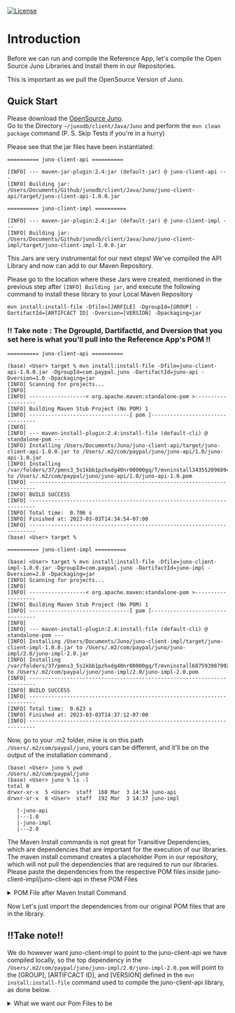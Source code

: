 <?xml version="1.0" encoding="UTF-8"?>
[![License](https://img.shields.io/badge/License-Apache_2.0-blue.svg)](https://opensource.org/licenses/Apache-2.0)
# Introduction
Before we can run and compile the Reference App, let's compile the Open Source Juno Libraries and Install them in our Repositories.

This is important as we pull the OpenSource Version of Juno.

## Quick Start
Please download the [OpenSource Juno](https://github.com/paypal/junodb/tree/dev/client/Java).  
Go to the Directory `~/junodb/client/Java/Juno` and perform the `mvn clean package` command (P. S. Skip Tests if you're in a hurry)

Please see that the jar files have been instantiated:
```
========== juno-client-api ==========

[INFO] --- maven-jar-plugin:2.4:jar (default-jar) @ juno-client-api ---
[INFO] Building jar: /Users/Documents/Github/junodb/client/Java/Juno/juno-client-api/target/juno-client-api-1.0.0.jar

========== juno-client-impl ==========

[INFO] --- maven-jar-plugin:2.4:jar (default-jar) @ juno-client-impl ---
[INFO] Building jar: /Users/Documents/Github/junodb/client/Java/Juno/juno-client-impl/target/juno-client-impl-1.0.0.jar
```

This Jars are very instrumental for our next steps! We've compiled the API Library and now can add to our Maven Repository.

Please go to the location where these Jars were created, mentioned in the previous step after `[INFO] Building jar`, and execute the following command to install these library to your Local Maven Repository

`mvn install:install-file -Dfile=[JARFILE] -DgroupId=[GROUP] -DartifactId=[ARTIFCACT ID] -Dversion=[VERSION] -Dpackaging=jar`

### !! Take note :  The DgroupId, DartifactId, and Dversion that you set here is what you'll pull into the Reference App's POM !! 

```
========== juno-client-api ==========

(base) <User> target % mvn install:install-file -Dfile=juno-client-api-1.0.0.jar -DgroupId=com.paypal.juno -DartifactId=juno-api -Dversion=1.0 -Dpackaging=jar
[INFO] Scanning for projects...
[INFO] 
[INFO] ------------------< org.apache.maven:standalone-pom >-------------------
[INFO] Building Maven Stub Project (No POM) 1
[INFO] --------------------------------[ pom ]---------------------------------
[INFO] 
[INFO] --- maven-install-plugin:2.4:install-file (default-cli) @ standalone-pom ---
[INFO] Installing /Users/Documents/Juno/juno-client-api/target/juno-client-api-1.0.0.jar to /Users/.m2/com/paypal/juno/juno-api/1.0/juno-api-1.0.jar
[INFO] Installing /var/folders/37/pmns3_5s1kbb1pzhxdg40nr00000gq/T/mvninstall3435520968944557452.pom to /Users/.m2/com/paypal/juno/juno-api/1.0/juno-api-1.0.pom
[INFO] ------------------------------------------------------------------------
[INFO] BUILD SUCCESS
[INFO] ------------------------------------------------------------------------
[INFO] Total time:  0.706 s
[INFO] Finished at: 2023-03-03T14:34:54-07:00
[INFO] ------------------------------------------------------------------------
(base) <User> target % 

========== juno-client-impl ==========

(base) <User> target % mvn install:install-file -Dfile=juno-client-impl-1.0.0.jar -DgroupId=com.paypal.juno -DartifactId=juno-impl -Dversion=2.0 -Dpackaging=jar
[INFO] Scanning for projects...
[INFO] 
[INFO] ------------------< org.apache.maven:standalone-pom >-------------------
[INFO] Building Maven Stub Project (No POM) 1
[INFO] --------------------------------[ pom ]---------------------------------
[INFO] 
[INFO] --- maven-install-plugin:2.4:install-file (default-cli) @ standalone-pom ---
[INFO] Installing /Users/Documents/Juno/juno-client-impl/target/juno-client-impl-1.0.0.jar to /Users/.m2/com/paypal/juno/juno-impl/2.0/juno-impl-2.0.jar
[INFO] Installing /var/folders/37/pmns3_5s1kbb1pzhxdg40nr00000gq/T/mvninstall6875939879921013650.pom to /Users/.m2/com/paypal/juno/juno-impl/2.0/juno-impl-2.0.pom
[INFO] ------------------------------------------------------------------------
[INFO] BUILD SUCCESS
[INFO] ------------------------------------------------------------------------
[INFO] Total time:  0.623 s
[INFO] Finished at: 2023-03-03T14:37:12-07:00
[INFO] ------------------------------------------------------------------------
```

Now, go to your .m2 folder, mine is on this path  `/Users/.m2/com/paypal/juno`, yours can be different, and it'll be on the output of the installation command .
```
(base) <User> juno % pwd
/Users/.m2/com/paypal/juno
(base) <User> juno % ls -l
total 0
drwxr-xr-x  5 <User>  staff  160 Mar  3 14:34 juno-api
drwxr-xr-x  6 <User>  staff  192 Mar  3 14:37 juno-impl

   |-juno-api
   |---1.0
   |-juno-impl
   |---2.0

```

The Maven Install commands is not great for Transitive Dependencies, which are dependencies that are important for the execution of our libraries. The maven install command creates a placeholder Pom in our repository, which will not pull the dependencies that are required to run our libraries. Please paste the dependencies from the respective POM files inside juno-client-impl/juno-client-api in these POM Files

<details>
<summary>POM File after Maven Install Command</summary>

```
========== juno-client-api ==========
(base) <User> 1.0 % pwd
/Users/.m2/com/paypal/juno/juno-api/1.0
(base) <User> 1.0 % cat juno-api-1.0.pom  
<project xsi:schemaLocation="http://maven.apache.org/POM/4.0.0 https://maven.apache.org/xsd/maven-4.0.0.xsd" xmlns="http://maven.apache.org/POM/4.0.0"
    xmlns:xsi="http://www.w3.org/2001/XMLSchema-instance">
  <modelVersion>4.0.0</modelVersion>
  <groupId>com.paypal.juno</groupId>
  <artifactId>juno-api</artifactId>
  <version>1.0</version>
  <description>POM was created from install:install-file</description>
</project>

========== juno-client-impl ==========

(base) <User> 2.0 % pwd
/Users/.m2/com/paypal/juno/juno-impl/2.0
(base) <User> 2.0 % cat juno-impl-2.0.pom 
<project xsi:schemaLocation="http://maven.apache.org/POM/4.0.0 https://maven.apache.org/xsd/maven-4.0.0.xsd" xmlns="http://maven.apache.org/POM/4.0.0"
    xmlns:xsi="http://www.w3.org/2001/XMLSchema-instance">
  <modelVersion>4.0.0</modelVersion>
  <groupId>com.paypal.juno</groupId>
  <artifactId>juno-impl</artifactId>
  <version>2.0</version>
  <description>POM was created from install:install-file</description>
</project>
```
</details>

Now Let's just import the dependencies from our original POM files that are in the library.

## !!Take note!!
We do however want juno-client-impl to point to the juno-client-api we have compiled locally, so the top dependency in the `/Users/.m2/com/paypal/juno/juno-impl/2.0/juno-impl-2.0.pom` will point to the [GROUP], [ARTIFCACT ID], and [VERSION] defined in the `mvn install:install-file` command used to compile the juno-client-api library, as done below.

<details>
<summary>What we want our Pom Files to be</summary>

```
========== juno-client-api ==========
(base) <User> 1.0 % pwd
/Users/.m2/com/paypal/juno/juno-api/1.0
(base) <User> 1.0 % cat juno-api-1.0.pom  
<project xsi:schemaLocation="http://maven.apache.org/POM/4.0.0 https://maven.apache.org/xsd/maven-4.0.0.xsd" xmlns="http://maven.apache.org/POM/4.0.0"
    xmlns:xsi="http://www.w3.org/2001/XMLSchema-instance">
  <modelVersion>4.0.0</modelVersion>
  <groupId>com.paypal.juno</groupId>
  <artifactId>juno-api</artifactId>
  <version>1.0</version>
  <description>POM was created from install:install-file</description>
  
  <dependencies>
    <dependency>
        <groupId>io.reactivex</groupId>
        <artifactId>rxjava</artifactId>
        <version>1.3.8</version>
        <scope>compile</scope>
    </dependency>
    <dependency>
        <groupId>io.projectreactor</groupId>
        <artifactId>reactor-core</artifactId>
        <version>3.4.23</version>
        <scope>compile</scope>
    </dependency>
  </dependencies>
</project>
 
========== juno-client-impl ==========
 
(base) <User> 2.0 % pwd
/Users/.m2/com/paypal/juno/juno-impl/2.0
(base) <User> 2.0 % cat juno-impl-2.0.pom 
<project xsi:schemaLocation="http://maven.apache.org/POM/4.0.0 https://maven.apache.org/xsd/maven-4.0.0.xsd" xmlns="http://maven.apache.org/POM/4.0.0"
    xmlns:xsi="http://www.w3.org/2001/XMLSchema-instance">
  <modelVersion>4.0.0</modelVersion>
  <groupId>com.paypal.juno</groupId>
  <artifactId>juno-impl</artifactId>
  <version>2.0</version>
  <description>POM was created from install:install-file</description>

  <dependencies>
    <dependency>
			<groupId>com.paypal.juno</groupId>
			<artifactId>juno-api</artifactId>
			<version>1.0</version>
		</dependency>
    <dependency>
			<groupId>io.netty</groupId>
			<artifactId>netty-buffer</artifactId>
			<version>4.1.82.Final</version>
		</dependency>
		<dependency>
			<groupId>io.netty</groupId>
			<artifactId>netty-codec</artifactId>
			<version>4.1.82.Final</version>
		</dependency>
		<dependency>
			<groupId>io.netty</groupId>
			<artifactId>netty-common</artifactId>
			<version>4.1.82.Final</version>
		</dependency>
		<dependency>
			<groupId>io.netty</groupId>
			<artifactId>netty-transport</artifactId>
			<version>4.1.82.Final</version>
		</dependency>
		<dependency>
			<groupId>io.netty</groupId>
			<artifactId>netty-handler</artifactId>
			<version>4.1.82.Final</version>
		</dependency>
		<dependency>
			<groupId>org.powermock</groupId>
			<artifactId>powermock-api-easymock</artifactId>
			<version>2.0.2</version>
			<scope>test</scope>
		</dependency>
		<dependency>
			<groupId>org.easymock</groupId>
			<artifactId>easymock</artifactId>
			<version>3.5</version>
			<scope>test</scope>
		</dependency>
		<dependency>
			<groupId>junit</groupId>
			<artifactId>junit</artifactId>
			<version>4.13.2</version>
			<scope>test</scope>
		</dependency>
		<dependency>
			<groupId>org.mockito</groupId>
			<artifactId>mockito-core</artifactId>
			<version>3.12.4</version>
			<scope>test</scope>
		</dependency>
		<dependency>
			<groupId>org.powermock</groupId>
			<artifactId>powermock-core</artifactId>
			<version>2.0.7</version>
			<scope>test</scope>
		</dependency>
		<dependency>
			<groupId>org.powermock</groupId>
			<artifactId>powermock-api-mockito2</artifactId>
			<version>2.0.7</version>
			<scope>test</scope>
		</dependency>
		<dependency>
			<groupId>org.powermock</groupId>
			<artifactId>powermock-module-junit4</artifactId>
			<version>2.0.7</version>
			<scope>test</scope>
		</dependency>
		<dependency>
			<groupId>org.springframework</groupId>
			<artifactId>spring-test</artifactId>
			<version>5.3.27</version>
			<scope>test</scope>
		</dependency>
		<dependency>
			<groupId>org.xerial.snappy</groupId>
			<artifactId>snappy-java</artifactId>
			<version>1.1.7.2</version>
		</dependency>
		<dependency>
			<groupId>javax.inject</groupId>
			<artifactId>javax.inject</artifactId>
			<version>1</version>
		</dependency>
		<dependency>
			<groupId>org.slf4j</groupId>
			<artifactId>slf4j-api</artifactId>
			<version>2.0.6</version>
		</dependency>
		<dependency>
			<groupId>org.slf4j</groupId>
			<artifactId>slf4j-simple</artifactId>
			<version>2.0.6</version>
		</dependency>
		<dependency>
			<groupId>commons-configuration</groupId>
			<artifactId>commons-configuration</artifactId>
			<version>1.10</version>
			<exclusions>
				<exclusion>
					<groupId>javax.inject</groupId>
					<artifactId>javax.inject</artifactId>
				</exclusion>
			</exclusions>
		</dependency>
		<dependency>
			<groupId>org.springframework</groupId>
			<artifactId>spring-beans</artifactId>
			<version>5.3.27</version>
		</dependency>
		<dependency>
			<groupId>commons-codec</groupId>
			<artifactId>commons-codec</artifactId>
			<version>1.15</version>
		</dependency>
		<dependency>
			<groupId>io.reactivex</groupId>
		    <artifactId>rxjava</artifactId>
			<version>1.3.8</version>
		</dependency>
		<dependency>
			<groupId>io.projectreactor</groupId>
			<artifactId>reactor-core</artifactId>
			<version>3.4.23</version>
		</dependency>
		<dependency>
			<groupId>org.springframework</groupId>
			<artifactId>spring-context</artifactId>
			<version>5.3.27</version>
		</dependency>
		<dependency>
			<groupId>io.micrometer</groupId>
			<artifactId>micrometer-core</artifactId>
			<version>1.9.4</version>
		</dependency>
		<dependency>
			<groupId>ch.qos.logback</groupId>
			<artifactId>logback-classic</artifactId>
			<version>1.2.11</version>
		</dependency>
  </dependencies>

</project>

```
</details>
